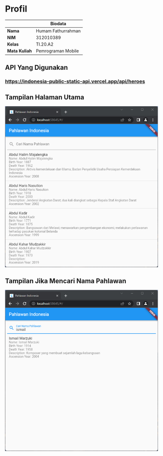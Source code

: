 <!-- # uaspm

A new Flutter project.

## Getting Started

This project is a starting point for a Flutter application.

A few resources to get you started if this is your first Flutter project:

- [Lab: Write your first Flutter app](https://docs.flutter.dev/get-started/codelab)
- [Cookbook: Useful Flutter samples](https://docs.flutter.dev/cookbook)

For help getting started with Flutter development, view the
[online documentation](https://docs.flutter.dev/), which offers tutorials,
samples, guidance on mobile development, and a full API reference. -->

# Profil

|                 | Biodata            |
| --------------- | ------------------ |
| **Nama**        | Humam Fathurrahman |
| **NIM**         | 312010389          |
| **Kelas**       | TI.20.A2           |
| **Mata Kuliah** | Pemrograman Mobile |

## API Yang Digunakan

### https://indonesia-public-static-api.vercel.app/api/heroes

## Tampilan Halaman Utama

![Utama](images/utama.png)

## Tampilan Jika Mencari Nama Pahlawan

![Search](images/search.png)
